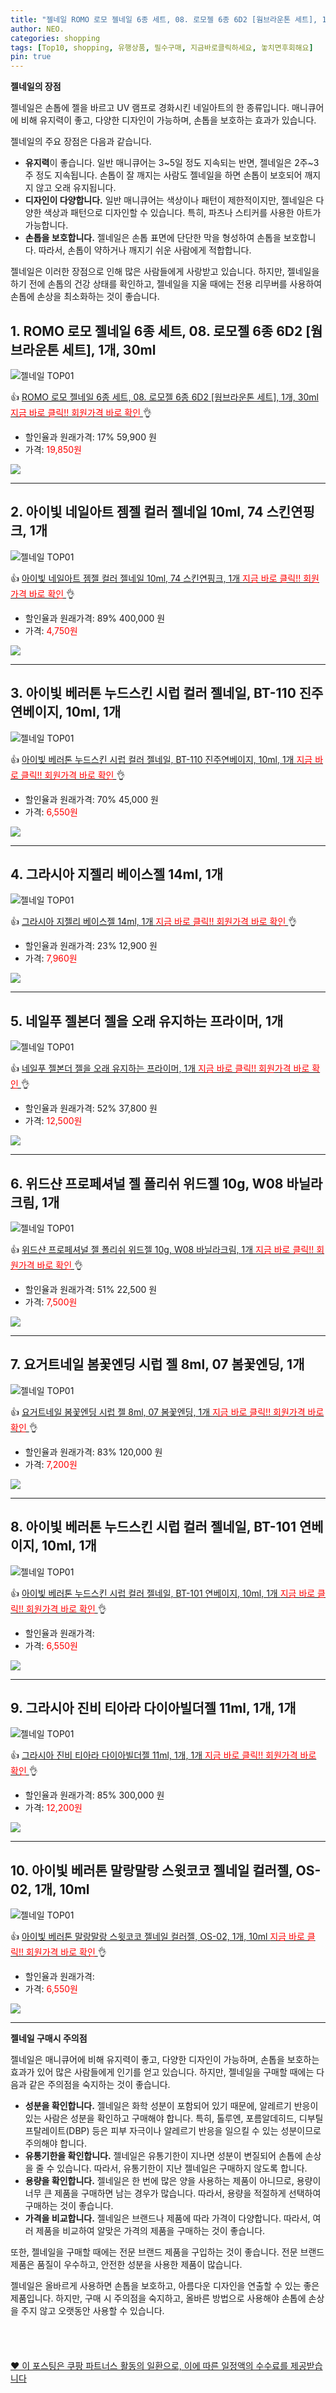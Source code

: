 ```yaml
---
title: "젤네일 ROMO 로모 젤네일 6종 세트, 08. 로모젤 6종 6D2 [웜브라운톤 세트], 1개, 30ml 필수 필요 추천 제품 비교 최저 가격 비교 장점 구매 후기 구매평"
author: NEO.
categories: shopping
tags: [Top10, shopping, 유행상품, 필수구매, 지금바로클릭하세요, 놓치면후회해요]
pin: true
---
```

**젤네일의 장점**

젤네일은 손톱에 젤을 바르고 UV 램프로 경화시킨 네일아트의 한 종류입니다. 매니큐어에 비해 유지력이 좋고, 다양한 디자인이 가능하며, 손톱을 보호하는 효과가 있습니다.

젤네일의 주요 장점은 다음과 같습니다.

* **유지력**이 좋습니다. 일반 매니큐어는 3~5일 정도 지속되는 반면, 젤네일은 2주~3주 정도 지속됩니다. 손톱이 잘 깨지는 사람도 젤네일을 하면 손톱이 보호되어 깨지지 않고 오래 유지됩니다.
* **디자인이 다양합니다.** 일반 매니큐어는 색상이나 패턴이 제한적이지만, 젤네일은 다양한 색상과 패턴으로 디자인할 수 있습니다. 특히, 파츠나 스티커를 사용한 아트가 가능합니다.
* **손톱을 보호합니다.** 젤네일은 손톱 표면에 단단한 막을 형성하여 손톱을 보호합니다. 따라서, 손톱이 약하거나 깨지기 쉬운 사람에게 적합합니다.

젤네일은 이러한 장점으로 인해 많은 사람들에게 사랑받고 있습니다. 하지만, 젤네일을 하기 전에 손톱의 건강 상태를 확인하고, 젤네일을 지울 때에는 전용 리무버를 사용하여 손톱에 손상을 최소화하는 것이 좋습니다.

   

## 1. ROMO 로모 젤네일 6종 세트, 08. 로모젤 6종 6D2 [웜브라운톤 세트], 1개, 30ml

![젤네일 TOP01](https://thumbnail9.coupangcdn.com/thumbnails/remote/490x490ex/image/vendor_inventory/c386/a081b7ef1af67905b493af738ce21b3cd17a617320cff9fc1a5989db0e6b.jpg)


👍 [ROMO 로모 젤네일 6종 세트, 08. 로모젤 6종 6D2 [웜브라운톤 세트], 1개, 30ml <font color=red> 지금 바로 클릭!! 회원가격 바로 확인 </font> ](https://link.coupang.com/re/AFFSDP?lptag=AF3617701&subid=GithubCoopas&pageKey=7696168193&traceid=V0-153&itemId=20593203830&vendorItemId=87552659695) 👌 


- 할인율과 원래가격: 17%  59,900   원
- 가격: <span style='color:red'>19,850원</span>

[![](/discount_price.png)](https://link.coupang.com/re/AFFSDP?lptag=AF3617701&subid=GithubCoopas&pageKey=7696168193&traceid=V0-153&itemId=20593203830&vendorItemId=87552659695)

---


   

## 2. 아이빛 네일아트 젬젤 컬러 젤네일 10ml, 74 스킨연핑크, 1개

![젤네일 TOP01](https://thumbnail9.coupangcdn.com/thumbnails/remote/490x490ex/image/rs_quotation_api/ikmrsd0a/097a0fe0a8564465ae38946d7f9be7c7.jpg)


👍 [아이빛 네일아트 젬젤 컬러 젤네일 10ml, 74 스킨연핑크, 1개 <font color=red> 지금 바로 클릭!! 회원가격 바로 확인 </font> ](https://link.coupang.com/re/AFFSDP?lptag=AF3617701&subid=GithubCoopas&pageKey=6213140379&traceid=V0-153&itemId=12394994356&vendorItemId=79664598198) 👌 


- 할인율과 원래가격: 89%  400,000   원
- 가격: <span style='color:red'>4,750원</span>

[![](/discount_price.png)](https://link.coupang.com/re/AFFSDP?lptag=AF3617701&subid=GithubCoopas&pageKey=6213140379&traceid=V0-153&itemId=12394994356&vendorItemId=79664598198)

---


   

## 3. 아이빛 베러톤 누드스킨 시럽 컬러 젤네일, BT-110 진주연베이지, 10ml, 1개

![젤네일 TOP01](https://thumbnail10.coupangcdn.com/thumbnails/remote/490x490ex/image/retail/images/2020/07/17/9/3/3d09a8bd-213d-441f-bbc4-a3827cbf5233.jpg)


👍 [아이빛 베러톤 누드스킨 시럽 컬러 젤네일, BT-110 진주연베이지, 10ml, 1개 <font color=red> 지금 바로 클릭!! 회원가격 바로 확인 </font> ](https://link.coupang.com/re/AFFSDP?lptag=AF3617701&subid=GithubCoopas&pageKey=341360590&traceid=V0-153&itemId=3259257833&vendorItemId=71246317195) 👌 


- 할인율과 원래가격: 70%  45,000   원
- 가격: <span style='color:red'>6,550원</span>

[![](/discount_price.png)](https://link.coupang.com/re/AFFSDP?lptag=AF3617701&subid=GithubCoopas&pageKey=341360590&traceid=V0-153&itemId=3259257833&vendorItemId=71246317195)

---


   

## 4. 그라시아 지젤리 베이스젤 14ml, 1개

![젤네일 TOP01](https://thumbnail7.coupangcdn.com/thumbnails/remote/490x490ex/image/retail/images/3226031956836788-a946cb16-9272-4dbd-a71f-eeaf4f8685bd.jpg)


👍 [그라시아 지젤리 베이스젤 14ml, 1개 <font color=red> 지금 바로 클릭!! 회원가격 바로 확인 </font> ](https://link.coupang.com/re/AFFSDP?lptag=AF3617701&subid=GithubCoopas&pageKey=1313593313&traceid=V0-153&itemId=2331230474&vendorItemId=74369962694) 👌 


- 할인율과 원래가격: 23%  12,900   원
- 가격: <span style='color:red'>7,960원</span>

[![](/discount_price.png)](https://link.coupang.com/re/AFFSDP?lptag=AF3617701&subid=GithubCoopas&pageKey=1313593313&traceid=V0-153&itemId=2331230474&vendorItemId=74369962694)

---


   

## 5. 네일푸 젤본더 젤을 오래 유지하는 프라이머, 1개

![젤네일 TOP01](https://thumbnail8.coupangcdn.com/thumbnails/remote/490x490ex/image/vendor_inventory/734b/ece2374967ce1d2c61d2c84a8213fc6779b791bd8cc003f59326957e681c.jpg)


👍 [네일푸 젤본더 젤을 오래 유지하는 프라이머, 1개 <font color=red> 지금 바로 클릭!! 회원가격 바로 확인 </font> ](https://link.coupang.com/re/AFFSDP?lptag=AF3617701&subid=GithubCoopas&pageKey=7393299147&traceid=V0-153&itemId=19119135073&vendorItemId=85174870002) 👌 


- 할인율과 원래가격: 52%  37,800   원
- 가격: <span style='color:red'>12,500원</span>

[![](/discount_price.png)](https://link.coupang.com/re/AFFSDP?lptag=AF3617701&subid=GithubCoopas&pageKey=7393299147&traceid=V0-153&itemId=19119135073&vendorItemId=85174870002)

---


   

## 6. 위드샨 프로페셔널 젤 폴리쉬 위드젤 10g, W08 바닐라크림, 1개

![젤네일 TOP01](https://thumbnail7.coupangcdn.com/thumbnails/remote/490x490ex/image/rs_quotation_api/rvxitdek/6bf8c30557a049e59af3b4a6dc43f316.jpg)


👍 [위드샨 프로페셔널 젤 폴리쉬 위드젤 10g, W08 바닐라크림, 1개 <font color=red> 지금 바로 클릭!! 회원가격 바로 확인 </font> ](https://link.coupang.com/re/AFFSDP?lptag=AF3617701&subid=GithubCoopas&pageKey=6482834823&traceid=V0-153&itemId=14199093362&vendorItemId=81444670644) 👌 


- 할인율과 원래가격: 51%  22,500   원
- 가격: <span style='color:red'>7,500원</span>

[![](/discount_price.png)](https://link.coupang.com/re/AFFSDP?lptag=AF3617701&subid=GithubCoopas&pageKey=6482834823&traceid=V0-153&itemId=14199093362&vendorItemId=81444670644)

---


   

## 7. 요거트네일 봄꽃엔딩 시럽 젤 8ml, 07 봄꽃엔딩, 1개

![젤네일 TOP01](https://thumbnail6.coupangcdn.com/thumbnails/remote/490x490ex/image/retail/images/1717179114953416-a7553c88-8d13-4758-bfd1-59c8cb9bc809.jpg)


👍 [요거트네일 봄꽃엔딩 시럽 젤 8ml, 07 봄꽃엔딩, 1개 <font color=red> 지금 바로 클릭!! 회원가격 바로 확인 </font> ](https://link.coupang.com/re/AFFSDP?lptag=AF3617701&subid=GithubCoopas&pageKey=6685409356&traceid=V0-153&itemId=15431301565&vendorItemId=82650980367) 👌 


- 할인율과 원래가격: 83%  120,000   원
- 가격: <span style='color:red'>7,200원</span>

[![](/discount_price.png)](https://link.coupang.com/re/AFFSDP?lptag=AF3617701&subid=GithubCoopas&pageKey=6685409356&traceid=V0-153&itemId=15431301565&vendorItemId=82650980367)

---


   

## 8. 아이빛 베러톤 누드스킨 시럽 컬러 젤네일, BT-101 연베이지, 10ml, 1개

![젤네일 TOP01](https://thumbnail8.coupangcdn.com/thumbnails/remote/490x490ex/image/retail/images/2019/11/19/19/6/e121fab6-a3ac-4eaa-abe0-436afcaacd3f.jpg)


👍 [아이빛 베러톤 누드스킨 시럽 컬러 젤네일, BT-101 연베이지, 10ml, 1개 <font color=red> 지금 바로 클릭!! 회원가격 바로 확인 </font> ](https://link.coupang.com/re/AFFSDP?lptag=AF3617701&subid=GithubCoopas&pageKey=341360590&traceid=V0-153&itemId=1086474915&vendorItemId=5594167961) 👌 


- 할인율과 원래가격: 
- 가격: <span style='color:red'>6,550원</span>

[![](/discount_price.png)](https://link.coupang.com/re/AFFSDP?lptag=AF3617701&subid=GithubCoopas&pageKey=341360590&traceid=V0-153&itemId=1086474915&vendorItemId=5594167961)

---


   

## 9. 그라시아 진비 티아라 다이아빌더젤 11ml, 1개, 1개

![젤네일 TOP01](https://thumbnail7.coupangcdn.com/thumbnails/remote/490x490ex/image/vendor_inventory/58d8/550ea803a1a47fa5cedcbf3eca5c25ddafc6245bbf5be411063f17019ba7.png)


👍 [그라시아 진비 티아라 다이아빌더젤 11ml, 1개, 1개 <font color=red> 지금 바로 클릭!! 회원가격 바로 확인 </font> ](https://link.coupang.com/re/AFFSDP?lptag=AF3617701&subid=GithubCoopas&pageKey=1929967492&traceid=V0-153&itemId=3972979146&vendorItemId=71957326777) 👌 


- 할인율과 원래가격: 85%  300,000   원
- 가격: <span style='color:red'>12,200원</span>

[![](/discount_price.png)](https://link.coupang.com/re/AFFSDP?lptag=AF3617701&subid=GithubCoopas&pageKey=1929967492&traceid=V0-153&itemId=3972979146&vendorItemId=71957326777)

---


   

## 10. 아이빛 베러톤 말랑말랑 스윗코코 젤네일 컬러젤, OS-02, 1개, 10ml

![젤네일 TOP01](https://thumbnail10.coupangcdn.com/thumbnails/remote/490x490ex/image/rs_quotation_api/buoycnza/bf110ee66a01430a894d984dcb4b4e19.jpg)


👍 [아이빛 베러톤 말랑말랑 스윗코코 젤네일 컬러젤, OS-02, 1개, 10ml <font color=red> 지금 바로 클릭!! 회원가격 바로 확인 </font> ](https://link.coupang.com/re/AFFSDP?lptag=AF3617701&subid=GithubCoopas&pageKey=5722637441&traceid=V0-153&itemId=7708192350&vendorItemId=74998428062) 👌 


- 할인율과 원래가격: 
- 가격: <span style='color:red'>6,550원</span>

[![](/discount_price.png)](https://link.coupang.com/re/AFFSDP?lptag=AF3617701&subid=GithubCoopas&pageKey=5722637441&traceid=V0-153&itemId=7708192350&vendorItemId=74998428062)

---
**젤네일 구매시 주의점**

젤네일은 매니큐어에 비해 유지력이 좋고, 다양한 디자인이 가능하며, 손톱을 보호하는 효과가 있어 많은 사람들에게 인기를 얻고 있습니다. 하지만, 젤네일을 구매할 때에는 다음과 같은 주의점을 숙지하는 것이 좋습니다.

* **성분을 확인합니다.** 젤네일은 화학 성분이 포함되어 있기 때문에, 알레르기 반응이 있는 사람은 성분을 확인하고 구매해야 합니다. 특히, 톨루엔, 포름알데히드, 디부틸프탈레이트(DBP) 등은 피부 자극이나 알레르기 반응을 일으킬 수 있는 성분이므로 주의해야 합니다.
* **유통기한을 확인합니다.** 젤네일은 유통기한이 지나면 성분이 변질되어 손톱에 손상을 줄 수 있습니다. 따라서, 유통기한이 지난 젤네일은 구매하지 않도록 합니다.
* **용량을 확인합니다.** 젤네일은 한 번에 많은 양을 사용하는 제품이 아니므로, 용량이 너무 큰 제품을 구매하면 남는 경우가 많습니다. 따라서, 용량을 적절하게 선택하여 구매하는 것이 좋습니다.
* **가격을 비교합니다.** 젤네일은 브랜드나 제품에 따라 가격이 다양합니다. 따라서, 여러 제품을 비교하여 알맞은 가격의 제품을 구매하는 것이 좋습니다.

또한, 젤네일을 구매할 때에는 전문 브랜드 제품을 구입하는 것이 좋습니다. 전문 브랜드 제품은 품질이 우수하고, 안전한 성분을 사용한 제품이 많습니다.

젤네일은 올바르게 사용하면 손톱을 보호하고, 아름다운 디자인을 연출할 수 있는 좋은 제품입니다. 하지만, 구매 시 주의점을 숙지하고, 올바른 방법으로 사용해야 손톱에 손상을 주지 않고 오랫동안 사용할 수 있습니다.<br><br><br><br><br> [ ❤  이 포스팅은 쿠팡 파트너스 활동의 일환으로, 이에 따른 일정액의 수수료를 제공받습니다](https://link.coupang.com/a/bcEFyh)